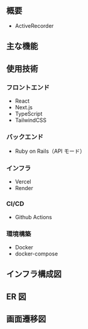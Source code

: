 ## 概要

- ActiveRecorder

## 主な機能

## 使用技術

### フロントエンド

- React
- Next.js
- TypeScript
- TailwindCSS

### バックエンド

- Ruby on Rails（API モード）

### インフラ

- Vercel
- Render

### CI/CD

- Github Actions

### 環境構築

- Docker
- docker-compose

## インフラ構成図

## ER 図

## 画面遷移図
